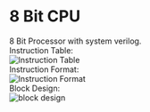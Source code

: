 
# 8 Bit CPU
8 Bit Processor with system verilog.  
Instruction Table:  
![Instruction Table](https://user-images.githubusercontent.com/53763911/132833594-acda55d7-9f2d-4e6d-890f-a92437cb1f98.PNG)  
Instruction Format:  
![Instruction Format ](https://user-images.githubusercontent.com/53763911/132833598-f7867326-dcdc-4b8e-9eba-f17723a738c4.PNG)  
Block Design:  
![block design](https://user-images.githubusercontent.com/53763911/132834772-8fb7ebd8-4111-40ff-a932-60d092ae140f.jpg)  

